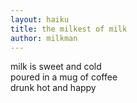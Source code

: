 ```yaml
---
layout: haiku
title: the milkest of milk
author: milkman
---
```


milk is sweet and cold<br>
poured in a mug of coffee<br>
drunk hot and happy<br>
